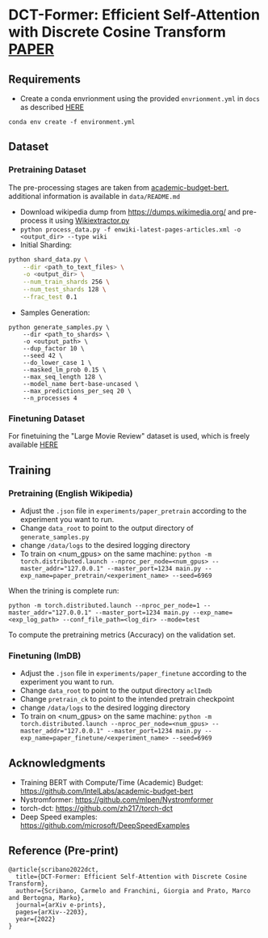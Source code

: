 # DCT-Former: Efficient Self-Attention with Discrete Cosine Transform [PAPER](https://arxiv.org/pdf/2203.01178.pdf)

## Requirements
* Create a conda envrionment using the provided `envrionment.yml` in `docs` as described [HERE](https://docs.conda.io/projects/conda/en/latest/user-guide/tasks/manage-environments.html#creating-an-environment-from-an-environment-yml-file)
```
conda env create -f environment.yml
```
  
## Dataset

### Pretraining Dataset

The pre-processing stages are taken from [academic-budget-bert](https://github.com/IntelLabs/academic-budget-bert),
additional information is available in `data/README.md`

* Download wikipedia dump from https://dumps.wikimedia.org/ and pre-process it using [Wikiextractor.py](https://github.com/attardi/wikiextractor)
* ```python process_data.py -f enwiki-latest-pages-articles.xml -o <output_dir> --type wiki```
* Initial Sharding:
```bash
python shard_data.py \
    --dir <path_to_text_files> \
    -o <output_dir> \
    --num_train_shards 256 \
    --num_test_shards 128 \
    --frac_test 0.1
```
* Samples Generation:
```
python generate_samples.py \
    --dir <path_to_shards> \
    -o <output_path> \
    --dup_factor 10 \
    --seed 42 \
    --do_lower_case 1 \
    --masked_lm_prob 0.15 \ 
    --max_seq_length 128 \
    --model_name bert-base-uncased \
    --max_predictions_per_seq 20 \
    --n_processes 4
```

### Finetuning Dataset
For finetuining the "Large Movie Review" dataset is used, which is freely available [HERE](https://ai.stanford.edu/~amaas/data/sentiment/)

## Training

### Pretraining (English Wikipedia)
* Adjust the `.json` file in `experiments/paper_pretrain` according to the experiment you want to run.
* Change `data_root` to point to the output directory of `generate_samples.py`
* change `/data/logs` to the desired logging directory
* To train on <num_gpus> on the same machine: ```python -m torch.distributed.launch --nproc_per_node=<num_gpus> --master_addr="127.0.0.1" --master_port=1234 main.py --exp_name=paper_pretrain/<experiment_name> --seed=6969```

When the trining is complete run:
```
python -m torch.distributed.launch --nproc_per_node=1 --master_addr="127.0.0.1" --master_port=1234 main.py --exp_name=<exp_log_path> --conf_file_path=<log_dir> --mode=test
```
To compute the pretraining metrics (Accuracy) on the validation set.

### Finetuning (ImDB)
* Adjust the `.json` file in `experiments/paper_finetune` according to the experiment you want to run.
* Change `data_root` to point to the output directory `aclImdb`
* Change `pretrain_ck` to point to the intended pretrain checkpoint
* change `/data/logs` to the desired logging directory
* To train on <num_gpus> on the same machine: ```python -m torch.distributed.launch --nproc_per_node=<num_gpus> --master_addr="127.0.0.1" --master_port=1234 main.py --exp_name=paper_finetune/<experiment_name> --seed=6969```

## Acknowledgments
* Training BERT with Compute/Time (Academic) Budget: https://github.com/IntelLabs/academic-budget-bert
* Nystromformer: https://github.com/mlpen/Nystromformer
* torch-dct: https://github.com/zh217/torch-dct
* Deep Speed examples: https://github.com/microsoft/DeepSpeedExamples

## Reference (Pre-print)
```
@article{scribano2022dct,
  title={DCT-Former: Efficient Self-Attention with Discrete Cosine Transform},
  author={Scribano, Carmelo and Franchini, Giorgia and Prato, Marco and Bertogna, Marko},
  journal={arXiv e-prints},
  pages={arXiv--2203},
  year={2022}
}
```

